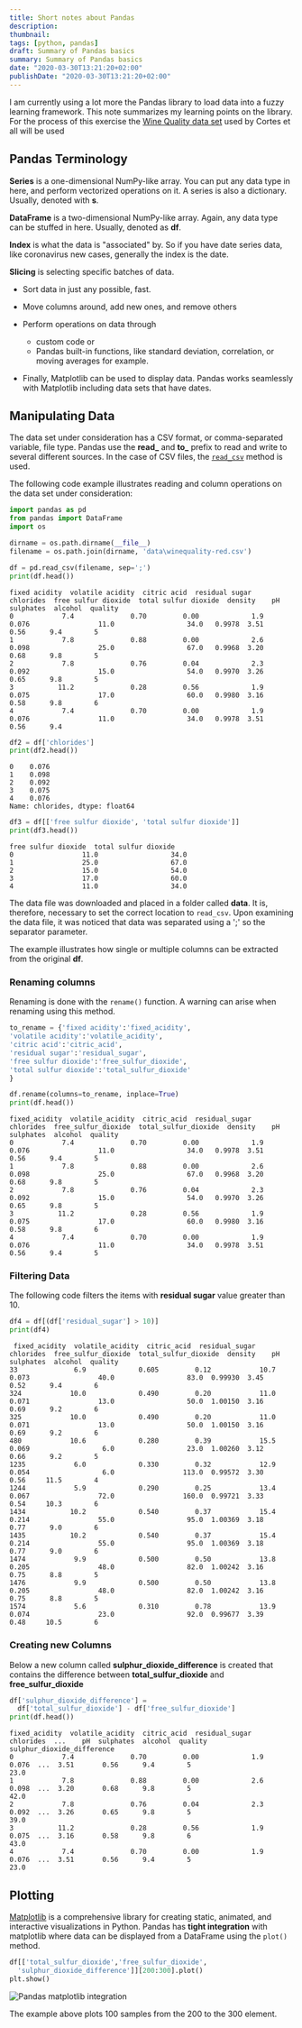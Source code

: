 ```yaml
---
title: Short notes about Pandas
description:
thumbnail: 
tags: [python, pandas]
draft: Summary of Pandas basics
summary: Summary of Pandas basics
date: "2020-03-30T13:21:20+02:00"
publishDate: "2020-03-30T13:21:20+02:00"
---
```


I am currently using a lot more the Pandas library to load data into a fuzzy learning framework. This note summarizes my learning points on the library. For the process of this exercise the [Wine Quality data set](http://www3.dsi.uminho.pt/pcortez/wine/) used by Cortes et all  will be used

## Pandas Terminology

**Series** is a one-dimensional NumPy-like array. You can put any data type in here, and perform vectorized operations on it. A series is also a dictionary. Usually, denoted with **s**.

**DataFrame** is a two-dimensional NumPy-like array. Again, any data type can be stuffed in here. Usually,  denoted as **df**.

**Index**  is what the data is "associated" by. So if you have date series data, like coronavirus new cases, generally the index is the date.

**Slicing** is selecting specific batches of data.
- Sort data in just any possible, fast.
- Move columns around, add new ones, and remove others
- Perform operations on data through

	- custom code or
	- Pandas built-in functions, like standard deviation, correlation, or moving averages for example.

-   Finally, Matplotlib can be used to display data. Pandas works seamlessly with Matplotlib including data sets that have dates.

## Manipulating Data
  
The data set under consideration has a  CSV format, or comma-separated variable, file type.
Pandas use the **read_** and **to_** prefix to read and write to several different sources. In the case of CSV files, the [```read_csv```](https://pandas.pydata.org/pandas-docs/stable/reference/api/pandas.read_csv.html)  method is used.
  
The following code example illustrates reading and column operations on the data set under consideration:

```python
import pandas as pd
from pandas import DataFrame
import os

dirname = os.path.dirname(__file__)
filename = os.path.join(dirname, 'data\winequality-red.csv')

df = pd.read_csv(filename, sep=';')
print(df.head())

```

```
fixed acidity  volatile acidity  citric acid  residual sugar  chlorides  free sulfur dioxide  total sulfur dioxide  density    pH  sulphates  alcohol  quality
0            7.4              0.70         0.00             1.9      0.076                 11.0                  34.0   0.9978  3.51       0.56      9.4        5
1            7.8              0.88         0.00             2.6      0.098                 25.0                  67.0   0.9968  3.20       0.68      9.8        5
2            7.8              0.76         0.04             2.3      0.092                 15.0                  54.0   0.9970  3.26       0.65      9.8        5
3           11.2              0.28         0.56             1.9      0.075                 17.0                  60.0   0.9980  3.16       0.58      9.8        6
4            7.4              0.70         0.00             1.9      0.076                 11.0                  34.0   0.9978  3.51       0.56      9.4
```

```python
df2 = df['chlorides']
print(df2.head())
```

```
0    0.076
1    0.098
2    0.092
3    0.075
4    0.076
Name: chlorides, dtype: float64
```

```python
df3 = df[['free sulfur dioxide', 'total sulfur dioxide']]
print(df3.head())
```

```
free sulfur dioxide  total sulfur dioxide
0                 11.0                  34.0
1                 25.0                  67.0
2                 15.0                  54.0
3                 17.0                  60.0
4                 11.0                  34.0
```

The data file was downloaded and placed in a folder called **data**. It is, therefore, necessary to set the correct location to ```read_csv```. Upon examining the data file, it was noticed that data was separated using a ';' so the separator parameter.

The example illustrates how single or multiple columns can be extracted from the original **df**.

### Renaming columns

Renaming is done with the ```rename()``` function. A warning can arise when renaming using this method.

```python
to_rename = {'fixed acidity':'fixed_acidity',
'volatile acidity':'volatile_acidity',
'citric acid':'citric_acid',
'residual sugar':'residual_sugar',
'free sulfur dioxide':'free_sulfur_dioxide',
'total sulfur dioxide':'total_sulfur_dioxide'
}

df.rename(columns=to_rename, inplace=True)
print(df.head())
```

```
fixed_acidity  volatile_acidity  citric_acid  residual_sugar  chlorides  free_sulfur_dioxide  total_sulfur_dioxide  density    pH  sulphates  alcohol  quality
0            7.4              0.70         0.00             1.9      0.076                 11.0                  34.0   0.9978  3.51       0.56      9.4        5
1            7.8              0.88         0.00             2.6      0.098                 25.0                  67.0   0.9968  3.20       0.68      9.8        5
2            7.8              0.76         0.04             2.3      0.092                 15.0                  54.0   0.9970  3.26       0.65      9.8        5
3           11.2              0.28         0.56             1.9      0.075                 17.0                  60.0   0.9980  3.16       0.58      9.8        6
4            7.4              0.70         0.00             1.9      0.076                 11.0                  34.0   0.9978  3.51       0.56      9.4        5  

```

### Filtering Data

The following code filters the items with __residual sugar__ value greater than 10.

```python
df4 = df[(df['residual_sugar'] > 10)]
print(df4)
```

```
 fixed_acidity  volatile_acidity  citric_acid  residual_sugar  chlorides  free_sulfur_dioxide  total_sulfur_dioxide  density    pH  sulphates  alcohol  quality
33              6.9             0.605         0.12            10.7      0.073                 40.0                  83.0  0.99930  3.45       0.52      9.4        6
324            10.0             0.490         0.20            11.0      0.071                 13.0                  50.0  1.00150  3.16       0.69      9.2        6
325            10.0             0.490         0.20            11.0      0.071                 13.0                  50.0  1.00150  3.16       0.69      9.2        6
480            10.6             0.280         0.39            15.5      0.069                  6.0                  23.0  1.00260  3.12       0.66      9.2        5
1235            6.0             0.330         0.32            12.9      0.054                  6.0                 113.0  0.99572  3.30       0.56     11.5        4
1244            5.9             0.290         0.25            13.4      0.067                 72.0                 160.0  0.99721  3.33       0.54     10.3        6
1434           10.2             0.540         0.37            15.4      0.214                 55.0                  95.0  1.00369  3.18       0.77      9.0        6
1435           10.2             0.540         0.37            15.4      0.214                 55.0                  95.0  1.00369  3.18       0.77      9.0        6
1474            9.9             0.500         0.50            13.8      0.205                 48.0                  82.0  1.00242  3.16       0.75      8.8        5
1476            9.9             0.500         0.50            13.8      0.205                 48.0                  82.0  1.00242  3.16       0.75      8.8        5
1574            5.6             0.310         0.78            13.9      0.074                 23.0                  92.0  0.99677  3.39       0.48     10.5        6
```

### Creating new Columns

Below a new column called **sulphur_dioxide_difference** is created that contains the difference between **total_sulfur_dioxide** and **free_sulfur_dioxide**

```python
df['sulphur_dioxide_difference'] = 
  df['total_sulfur_dioxide'] - df['free_sulfur_dioxide']
print(df.head())
```

```
fixed_acidity  volatile_acidity  citric_acid  residual_sugar  chlorides  ...    pH  sulphates  alcohol  quality  sulphur_dioxide_difference
0            7.4              0.70         0.00             1.9      0.076  ...  3.51       0.56      9.4        5                        23.0
1            7.8              0.88         0.00             2.6      0.098  ...  3.20       0.68      9.8        5                        42.0
2            7.8              0.76         0.04             2.3      0.092  ...  3.26       0.65      9.8        5                        39.0
3           11.2              0.28         0.56             1.9      0.075  ...  3.16       0.58      9.8        6                        43.0
4            7.4              0.70         0.00             1.9      0.076  ...  3.51       0.56      9.4        5                        23.0
```

## Plotting

[Matplotlib](https://matplotlib.org/) is a comprehensive library for creating static, animated, and interactive visualizations in Python. Pandas has  **tight integration**  with matplotlib where  data can be displayed from a DataFrame using the ```plot()``` method.

```python
df[['total_sulfur_dioxide','free_sulfur_dioxide',
  'sulphur_dioxide_difference']][200:300].plot()
plt.show()
```

![Pandas matplotlib integration](/post/img/pandas.jpeg)

The example above plots 100 samples from the 200 to the 300 element.
